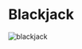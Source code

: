 # Blackjack

![blackjack](https://user-images.githubusercontent.com/37632366/40276230-9c1ae63c-5c3f-11e8-9d0d-4e1ef4259e05.PNG)
